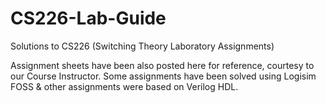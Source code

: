 # CS226-Lab-Guide
Solutions to CS226 (Switching Theory Laboratory Assignments)

Assignment sheets have been also posted here for reference, courtesy to our Course Instructor. Some assignments have been solved using Logisim FOSS & other assignments were based on Verilog HDL.

